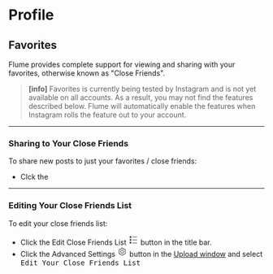 # Profile

## Favorites

Flume provides complete support for viewing and sharing with your  favorites, otherwise known as "Close Friends". 

>**[info]**
> Favorites is currently being tested by Instagram and is not yet available on all accounts. As a result, you may not find the features described below. Flume will automatically enable the features when Instagram rolls the feature out to your account.

------

### Sharing to Your Close Friends

To share new posts to just your favorites / close friends:

- Clck the 

------

### Editing Your Close Friends List

To edit your close friends list:

- Click the Edit Close Friends List <img src="/views/assets/profile-editfavorites.png" width="20" height="20" /> button in the title bar.
- Click the Advanced Settings <img src="/views/assets/settings.png" width="20" height="20" /> button in the [Upload window](//views/upload.md#advanced-settings) and select <kbd>Edit Your Close Friends List<kbd>